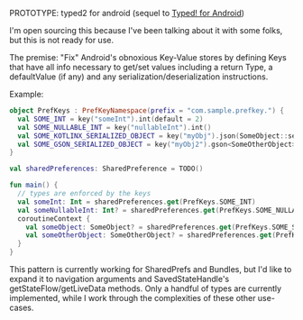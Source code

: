 PROTOTYPE: typed2 for android (sequel to [Typed! for Android](https://github.com/episode6/typed))

I'm open sourcing this because I've been talking about it with some folks, but this is not ready for use.

The premise: "Fix" Android's obnoxious Key-Value stores by defining Keys that have all info necessary to get/set values including a return Type, a defaultValue (if any) and any serialization/deserialization instructions.

Example:
```kotlin
object PrefKeys : PrefKeyNamespace(prefix = "com.sample.prefkey.") {
  val SOME_INT = key("someInt").int(default = 2)
  val SOME_NULLABLE_INT = key("nullableInt").int()
  val SOME_KOTLINX_SERIALIZED_OBJECT = key("myObj").json(SomeObject::serializer).async()
  val SOME_GSON_SERIALIZED_OBJECT = key("myObj2").gson<SomeOtherObject>(default = SomeOtherObject()).async()
}

val sharedPreferences: SharedPreference = TODO()

fun main() {
  // types are enforced by the keys
  val someInt: Int = sharedPreferences.get(PrefKeys.SOME_INT)
  val someNullableInt: Int? = sharedPreferences.get(PrefKeys.SOME_NULLABLE_INT)
  coroutineContext {
    val someObject: SomeObject? = sharedPreferences.get(PrefKeys.SOME_SERIALIZED_OBJECT)
    val someOtherObject: SomeOtherObject? = sharedPreferences.get(PrefKeys.SOME_GSON_SERIALIZED_OBJECT)
  }
}
```

This pattern is currently working for SharedPrefs and Bundles, but I'd like to expand it to navigation arguments and SavedStateHandle's getStateFlow/getLiveData methods. Only a handful of types are currently implemented, while I work through the complexities of these other use-cases.
